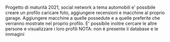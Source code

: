 Progetto di maturità 2021, social network a tema automobili e' possibile creare un profilo caricare foto, aggiungere recensioni e macchine al proprio garage. Aggiungere macchine a quelle possedute e a quelle preferite che verranno mostrate nel proprio profilo. E' possibile inoltre cercare le altre persone e visualizzare i loro profili
NOTA: non è presente il database e le immagini
